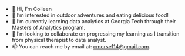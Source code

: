 - 👋 Hi, I’m Colleen
- 👀 I’m interested in outdoor adventures and eating delicious food!
- 🌱 I’m currently learning data analytics at Georgia Tech through their Masters of Analytics program.
- 💞️ I’m looking to collaborate on progressing my learning as I transition from physical therapist to data analyst.
- 📫 You can reach me by email at: cmorse114@gmail.com.

<!---
cmcmorse/cmcmorse is a ✨ special ✨ repository because its `README.md` (this file) appears on your GitHub profile.
You can click the Preview link to take a look at your changes.
--->
